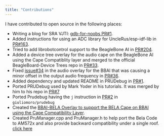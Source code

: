```yaml
---
title: "Contributions"
---
```


I have contributed to open source in the following places:

- Writing a blog for SRA VJTI: [gdb-for-noobs PR#1](https://github.com/SRA-VJTI/blog/pull/1).
- Added instructions for using an ADC library for UncleRus/esp-idf-lib in [PR#163](https://github.com/UncleRus/esp-idf-lib/pull/163).
- Tried to add librobotcontrol support to the BeagleBone AI in [PR#204](https://github.com/beagleboard/librobotcontrol/pull/204).
- Added a device tree overlay for the audio cape on the BeagleBone AI using the Cape Compatiblity layer and merged to the official BeagleBoard-Device Trees repo in [PR#33](https://github.com/beagleboard/BeagleBoard-DeviceTrees/pull/33).
- Fixed [issue#34](https://github.com/beagleboard/BeagleBoard-DeviceTrees/issues/34) in the audio overlay for the BBAI that was causing a minor offset in the output audio frequency in [PR#36](https://github.com/beagleboard/BeagleBoard-DeviceTrees/pull/36).
- Added dependency and updated README in PRUDebug in [PR#1](https://github.com/giuliomoro/prudebug/pull/1).
- Ported PRUDebug used by Mark Yoder in his tutorials. It was merged by him to his repo in [PR#7](https://github.com/MarkAYoder/BeagleBoard-exercises/pull/7)
- Ported Prudebug having the `j` instruction in [PR#2](https://github.com/giuliomoro/prudebug/pull/2) in `giuliomoro/prudebug`
- Created the [BBAI-BELA Overlay to support the BELA Cape on BBAI using the Cape Compatibility Layer](https://github.com/DhruvaG2000/BeagleBoard-DeviceTrees/blob/v4.19.x-ti-overlays/src/arm/overlays/BBAI-BELA-00A1.dts).
- Created PruManager.cpp and PruManager.h to help port the Bela Code to AM572x and also provide backward compatibility under a single roof. [click here](https://github.com/giuliomoro/Bela-dhruva/pull/1)
